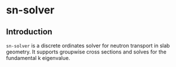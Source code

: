 # sn-solver

## Introduction
`sn-solver` is a discrete ordinates solver for neutron transport in slab geometry. It supports groupwise cross sections and solves for the fundamental k eigenvalue.
